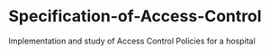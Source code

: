 # Specification-of-Access-Control
Implementation and study of Access Control Policies for a hospital
